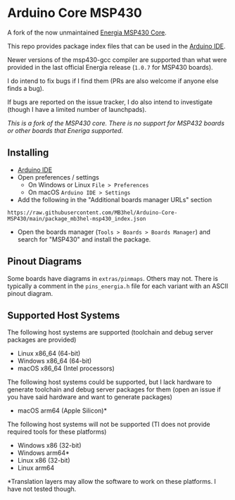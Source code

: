 # Arduino Core MSP430

A fork of the now unmaintained [Energia MSP430 Core](https://github.com/energia/msp430-lg-core).

This repo provides package index files that can be used in the [Arduino IDE](https://www.arduino.cc/en/software).


Newer versions of the msp430-gcc compiler are supported than what were provided in the last official Energia release (`1.0.7` for MSP430 boards).

I do intend to fix bugs if I find them (PRs are also welcome if anyone else finds a bug).

If bugs are reported on the issue tracker, I do also intend to investigate (though I have a limited number of launchpads).


*This is a fork of the MSP430 core. There is no support for MSP432 boards or other boards that Eneriga supported.*


## Installing

- [Arduino IDE](https://www.arduino.cc/en/software)
- Open preferences / settings
    - On Windows or Linux `File > Preferences`
    - On macOS `Arduino IDE > Settings`
- Add the following in the "Additional boards manager URLs" section

```
https://raw.githubusercontent.com/MB3hel/Arduino-Core-MSP430/main/package_mb3hel-msp430_index.json
```

- Open the boards manager (`Tools > Boards > Boards Manager`) and search for "MSP430" and install the package.


## Pinout Diagrams

Some boards have diagrams in `extras/pinmaps`. Others may not. There is typically a comment in the `pins_energia.h` file for each variant with an ASCII pinout diagram.


## Supported Host Systems

The following host systems are supported (toolchain and debug server packages are provided)

- Linux x86_64 (64-bit)
- Windows x86_64 (64-bit)
- macOS x86_64 (Intel processors)


The following host systems could be supported, but I lack hardware to generate toolchain and debug server packages for them (open an issue if you have said hardware and want to generate packages)

- macOS arm64 (Apple Silicon)&ast;


The following host systems will not be supported (TI does not provide required tools for these platforms)

- Windows x86 (32-bit)
- Windows arm64&ast;
- Linux x86 (32-bit)
- Linux arm64


&ast;Translation layers may allow the software to work on these platforms. I have not tested though.
